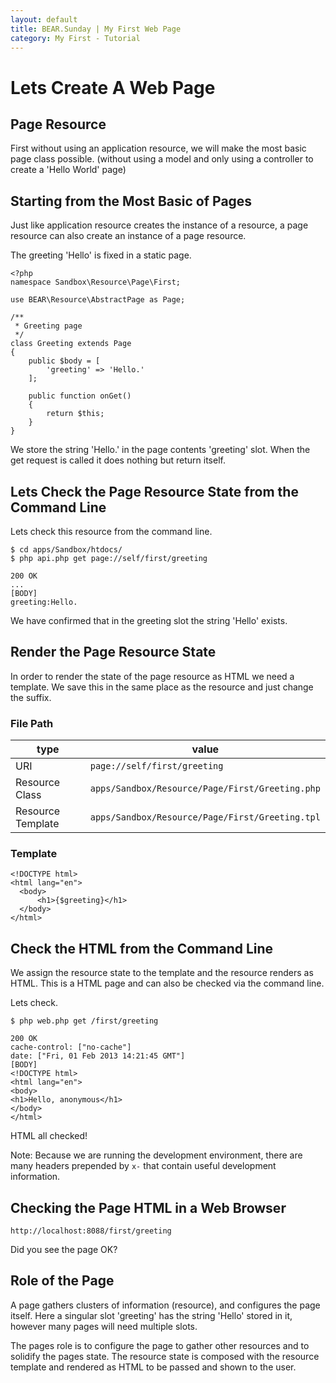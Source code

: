 ```yaml
---
layout: default
title: BEAR.Sunday | My First Web Page
category: My First - Tutorial
---
```


# Lets Create A Web Page 

## Page Resource 

First without using an application resource, we will make the most basic page class possible.
(without using a model and only using a controller to create a 'Hello World' page)

## Starting from the Most Basic of Pages 

Just like application resource creates the instance of a resource, 
a page resource can also create an instance of a page resource.

The greeting 'Hello' is fixed in a static page.

```
<?php
namespace Sandbox\Resource\Page\First;

use BEAR\Resource\AbstractPage as Page;

/**
 * Greeting page
 */
class Greeting extends Page
{    
    public $body = [
        'greeting' => 'Hello.'
    ];

    public function onGet()
    {
        return $this;
    }
}
```

We store the string 'Hello.' in the page contents 'greeting' slot. 
When the get request is called it does nothing but return itself.

## Lets Check the Page Resource State from the Command Line 

Lets check this resource from the command line.

```
$ cd apps/Sandbox/htdocs/
$ php api.php get page://self/first/greeting

200 OK
...
[BODY]
greeting:Hello.
```

We have confirmed that in the greeting slot the string 'Hello' exists.

## Render the Page Resource State 

In order to render the state of the page resource as HTML we need a template. 
We save this in the same place as the resource and just change the suffix.

### File Path 

|type|value|
|-----|--------------|
| URI | `page://self/first/greeting` |
| Resource Class | `apps/Sandbox/Resource/Page/First/Greeting.php` |
| Resource Template | `apps/Sandbox/Resource/Page/First/Greeting.tpl` |


### Template 
```
<!DOCTYPE html>
<html lang="en">
  <body>
      <h1>{$greeting}</h1>
  </body>
</html>
```
## Check the HTML from the Command Line 

We assign the resource state to the template and the resource renders as HTML.
This is a HTML page and can also be checked via the command line.

Lets check.

```
$ php web.php get /first/greeting
```
```
200 OK
cache-control: ["no-cache"]
date: ["Fri, 01 Feb 2013 14:21:45 GMT"]
[BODY]
<!DOCTYPE html>
<html lang="en">
<body>
<h1>Hello, anonymous</h1>
</body>
</html>
```
HTML all checked!

 Note: Because we are running the development environment, there are many headers prepended by `x-` that contain useful development information. 

## Checking the Page HTML in a Web Browser 

```
http://localhost:8088/first/greeting
```

Did you see the page OK?

## Role of the Page 

A page gathers clusters of information (resource), and configures the page itself.
Here a singular slot 'greeting' has the string 'Hello' stored in it, however many pages will need multiple slots.

The pages role is to configure the page to gather other resources and to solidify the pages state. 
The resource state is composed with the resource template and rendered as HTML to be passed and shown to the user.